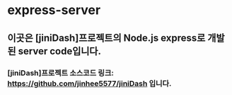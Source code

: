 # express-server
## 이곳은 [jiniDash]프로젝트의 Node.js express로 개발된 server code입니다.

### [jiniDash]프로젝트 소스코드 링크: https://github.com/jinhee5577/jiniDash 입니다.
